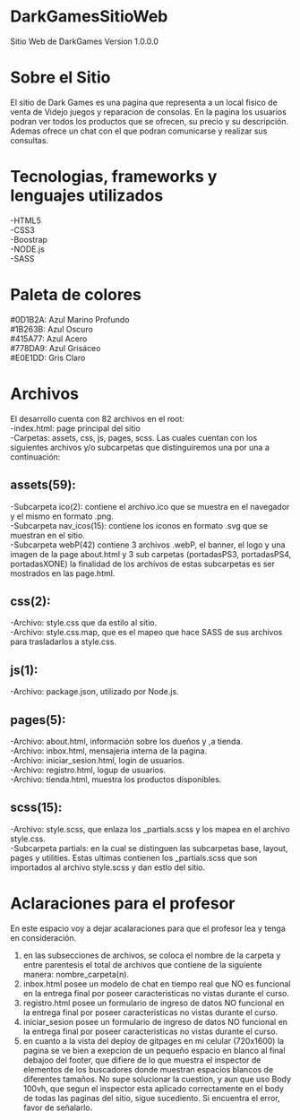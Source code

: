 # DarkGamesSitioWeb
Sitio Web de DarkGames
Version 1.0.0.0
# Sobre el Sitio
El sitio de Dark Games es una pagina que representa a un local fisico de venta de Videjo juegos y reparacion de consolas. 
En la pagina los usuarios podran ver todos los productos que se ofrecen, su precio y su descripción.
Ademas ofrece un chat con el que podran comunicarse y realizar sus consultas.
# Tecnologias, frameworks y lenguajes utilizados
-HTML5 <br>
-CSS3 <br>
-Boostrap <br>
-NODE.js <br>
-SASS <br>
# Paleta de colores
#0D1B2A: Azul Marino Profundo <br>
#1B263B: Azul Oscuro <br>
#415A77: Azul Acero <br>
#778DA9: Azul Grisáceo <br>
#E0E1DD: Gris Claro <br>
# Archivos
El desarrollo cuenta con 82 archivos en el root: <br>
-index.html: page principal del sitio<br>
-Carpetas: assets, css, js, pages, scss. Las cuales cuentan con los siguientes archivos y/o subcarpetas que distinguiremos una por una a continuación:<br>
## assets(59):
-Subcarpeta ico(2): contiene el archivo.ico que se muestra en el navegador y el mismo en formato .png. <br>
-Subcarpeta nav_icos(15): contiene los iconos en formato .svg que se muestran en el sitio.<br>
-Subcarpeta webP(42) contiene 3 archivos .webP, el banner, el logo y una imagen de la page about.html y 3 sub carpetas (portadasPS3, portadasPS4, portadasXONE) la finalidad de los archivos de estas subcarpetas es ser mostrados en las page.html. <br>
## css(2):
-Archivo: style.css que da estilo al sitio. <br>
-Archivo: style.css.map, que es el mapeo que hace SASS de sus archivos para trasladarlos a style.css. <br>
## js(1):
-Archivo: package.json, utilizado por Node.js. <br>
## pages(5):
-Archivo: about.html, información sobre los dueños y ,a tienda. <br>
-Archivo: inbox.html, mensajeria interna de la pagina. <br>
-Archivo: iniciar_sesion.html, login de usuarios. <br> 
-Archivo: registro.html, logup de usuarios. <br>
-Archivo: tienda.html, muestra los productos disponibles.<br>
## scss(15): 
-Archivo: style.scss, que enlaza los _partials.scss y los mapea en el archivo style.css. <br>
-Subcarpeta partials: en la cual se distinguen las subcarpetas base, layout, pages y utilities. Estas ultimas contienen los _partials.scss que son importados al archivo style.scss y dan estlo del sitio.

# Aclaraciones para el profesor
En este espacio voy a dejar acalaraciones para que el profesor lea y tenga en consideración.
1. en las subsecciones de archivos, se coloca el nombre de la carpeta y entre parentesis el total de archivos que contiene de la siguiente manera: nombre_carpeta(n).
2. inbox.html posee un modelo de chat en tiempo real que NO es funcional en la entrega final por poseer caracteristicas no vistas durante el curso.
3. registro.html posee un formulario de ingreso de datos NO funcional en la entrega final por poseer caracteristicas no vistas durante el curso.
3. iniciar_sesion posee un formulario de ingreso de datos NO funcional en la entrega final por poseer caracteristicas no vistas durante el curso.
4. en cuanto a la vista del deploy de gitpages en mi celular (720x1600) la pagina se ve bien a exepcion de un pequeño espacio en blanco al final debajoo del footer, que difiere de lo que muestra el inspector de elementos de los buscadores donde muestran espacios blancos de diferentes tamaños. No supe solucionar la cuestion, y aun que uso Body 100vh, que segun el inspector esta aplicado correctamente en el body de todas las paginas del sitio, sigue sucediento. Si encuentra el error, favor de señalarlo.
